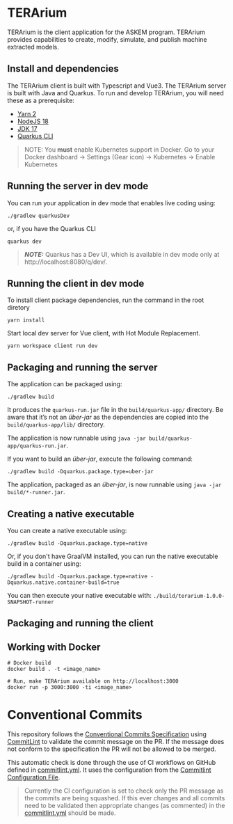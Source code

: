 # TERArium
TERArium is the client application for the ASKEM program. TERArium provides capabilities to create, modify, simulate, and publish machine extracted models.

## Install and dependencies
The TERArium client is built with Typescript and Vue3. The TERArium server is built with Java and Quarkus. To run and develop TERArium, you will need these as a prerequisite:
- [Yarn 2](https://yarnpkg.com/getting-started/install)
- [NodeJS 18](https://nodejs.org/en/download/current/)
- [JDK 17](https://openjdk.org/projects/jdk/17/)
- [Quarkus CLI](https://quarkus.io/guides/cli-tooling)

> NOTE: You **must** enable Kubernetes support in Docker. Go to your Docker dashboard -> Settings (Gear icon) -> Kubernetes -> Enable Kubernetes

## Running the server in dev mode

You can run your application in dev mode that enables live coding using:
```
./gradlew quarkusDev
```

or, if you have the Quarkus CLI
```
quarkus dev
```

> **_NOTE:_** Quarkus has a Dev UI, which is available in dev mode only at http://localhost:8080/q/dev/.


## Running the client in dev mode

To install client package dependencies, run the command in the root diretory
```
yarn install
```

Start local dev server for Vue client, with Hot Module Replacement.
```
yarn workspace client run dev
```


## Packaging and running the server

The application can be packaged using:
```
./gradlew build
```
It produces the `quarkus-run.jar` file in the `build/quarkus-app/` directory.
Be aware that it’s not an _über-jar_ as the dependencies are copied into the `build/quarkus-app/lib/` directory.

The application is now runnable using `java -jar build/quarkus-app/quarkus-run.jar`.

If you want to build an _über-jar_, execute the following command:
```
./gradlew build -Dquarkus.package.type=uber-jar
```

The application, packaged as an _über-jar_, is now runnable using `java -jar build/*-runner.jar`.

## Creating a native executable

You can create a native executable using: 
```
./gradlew build -Dquarkus.package.type=native
```

Or, if you don't have GraalVM installed, you can run the native executable build in a container using: 
```
./gradlew build -Dquarkus.package.type=native -Dquarkus.native.container-build=true
```

You can then execute your native executable with: `./build/terarium-1.0.0-SNAPSHOT-runner`


## Packaging and running the client


## Working with Docker
```
# Docker build
docker build . -t <image_name>

# Run, make TERArium available on http://localhost:3000
docker run -p 3000:3000 -ti <image_name>
```


# Conventional Commits

This repository follows the [Conventional Commits Specification](https://conventionalcommits.org/) using [CommitLint](https://github.com/conventional-changelog/commitlint) to validate the commit message on the PR. If the message does not conform to the specification the PR will not be allowed to be merged.

This automatic check is done through the use of CI workflows on GitHub defined in [commitlint.yml](.github/workflows/commitlint.yml). It uses the configuration from the [Commitlint Configuration File](.commitlintrc.yml). 

> Currently the CI configuration is set to check only the PR message as the commits are being squashed. If this ever changes and all commits need to be validated then appropriate changes (as commented) in the [commitlint.yml](..github/workflows/commitlint.yml) should be made.
